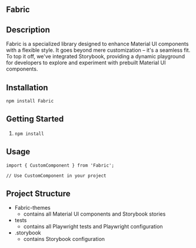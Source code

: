 ## Fabric

## Description

Fabric is a specialized library designed to enhance Material UI components with a flexible style. It goes beyond mere customization – it's a seamless fit. To top it off, we've integrated Storybook, providing a dynamic playground for developers to explore and experiment with prebuilt Material UI components.

## Installation

`npm install Fabric`

## Getting Started

1. `npm install`

## Usage

```
import { CustomComponent } from 'Fabric';

// Use CustomComponent in your project
```

## Project Structure

- Fabric-themes
  - contains all Material UI components and Storybook stories
- tests
  - contains all Playwright tests and Playwright configuration
- .storybook
  - contains Storybook configuration
